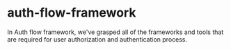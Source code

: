 # auth-flow-framework
In Auth flow framework, we've grasped all of the frameworks and tools that are required for user authorization and authentication process.
